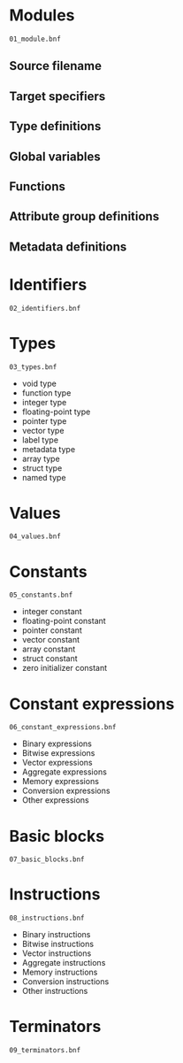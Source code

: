 # Modules

`01_module.bnf`

## Source filename

## Target specifiers

## Type definitions

## Global variables

## Functions

## Attribute group definitions

## Metadata definitions

# Identifiers

`02_identifiers.bnf`

# Types

`03_types.bnf`

* void type
* function type
* integer type
* floating-point type
* pointer type
* vector type
* label type
* metadata type
* array type
* struct type
* named type

# Values

`04_values.bnf`

# Constants

`05_constants.bnf`

* integer constant
* floating-point constant
* pointer constant
* vector constant
* array constant
* struct constant
* zero initializer constant

# Constant expressions

`06_constant_expressions.bnf`

* Binary expressions
* Bitwise expressions
* Vector expressions
* Aggregate expressions
* Memory expressions
* Conversion expressions
* Other expressions

# Basic blocks

`07_basic_blocks.bnf`

# Instructions

`08_instructions.bnf`

* Binary instructions
* Bitwise instructions
* Vector instructions
* Aggregate  instructions
* Memory instructions
* Conversion instructions
* Other instructions

# Terminators

`09_terminators.bnf`
